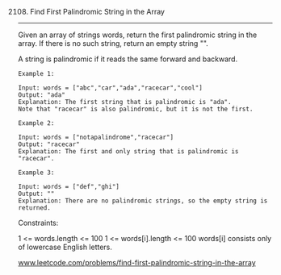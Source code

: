 2108. Find First Palindromic String in the Array
***
Given an array of strings words, return the first palindromic string in the array. If there is no such string, return an empty string "".

A string is palindromic if it reads the same forward and backward.


````
Example 1:

Input: words = ["abc","car","ada","racecar","cool"]
Output: "ada"
Explanation: The first string that is palindromic is "ada".
Note that "racecar" is also palindromic, but it is not the first.
````
````
Example 2:

Input: words = ["notapalindrome","racecar"]
Output: "racecar"
Explanation: The first and only string that is palindromic is "racecar".
````
````
Example 3:

Input: words = ["def","ghi"]
Output: ""
Explanation: There are no palindromic strings, so the empty string is returned.
````

Constraints:

1 <= words.length <= 100
1 <= words[i].length <= 100
words[i] consists only of lowercase English letters.

www.leetcode.com/problems/find-first-palindromic-string-in-the-array